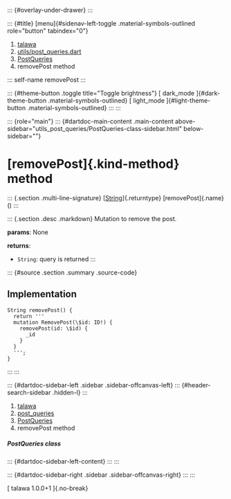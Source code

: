 ::: {#overlay-under-drawer}
:::

::: {#title}
[menu]{#sidenav-left-toggle .material-symbols-outlined role="button"
tabindex="0"}

1.  [talawa](../../index.html)
2.  [utils/post_queries.dart](../../utils_post_queries/)
3.  [PostQueries](../../utils_post_queries/PostQueries-class.html)
4.  removePost method

::: self-name
removePost
:::

::: {#theme-button .toggle title="Toggle brightness"}
[ dark_mode ]{#dark-theme-button .material-symbols-outlined} [
light_mode ]{#light-theme-button .material-symbols-outlined}
:::
:::

::: {role="main"}
::: {#dartdoc-main-content .main-content above-sidebar="utils_post_queries/PostQueries-class-sidebar.html" below-sidebar=""}
<div>

# [removePost]{.kind-method} method

</div>

::: {.section .multi-line-signature}
[[String](https://api.flutter.dev/flutter/dart-core/String-class.html)]{.returntype}
[removePost]{.name}()
:::

::: {.section .desc .markdown}
Mutation to remove the post.

**params**: None

**returns**:

-   `String`: query is returned
:::

::: {#source .section .summary .source-code}
## Implementation

``` language-dart
String removePost() {
  return '''
  mutation RemovePost(\$id: ID!) {
    removePost(id: \$id) {
      _id
    }
  }
  ''';
}
```
:::
:::

::: {#dartdoc-sidebar-left .sidebar .sidebar-offcanvas-left}
::: {#header-search-sidebar .hidden-l}
:::

1.  [talawa](../../index.html)
2.  [post_queries](../../utils_post_queries/)
3.  [PostQueries](../../utils_post_queries/PostQueries-class.html)
4.  removePost method

##### PostQueries class

::: {#dartdoc-sidebar-left-content}
:::
:::

::: {#dartdoc-sidebar-right .sidebar .sidebar-offcanvas-right}
:::
:::

[ talawa 1.0.0+1 ]{.no-break}
